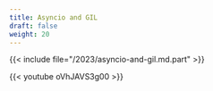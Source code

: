 ```yaml
---
title: Asyncio and GIL
draft: false
weight: 20
---
```


{{< include file="/2023/asyncio-and-gil.md.part" >}}

{{< youtube oVhJAVS3g00 >}}
